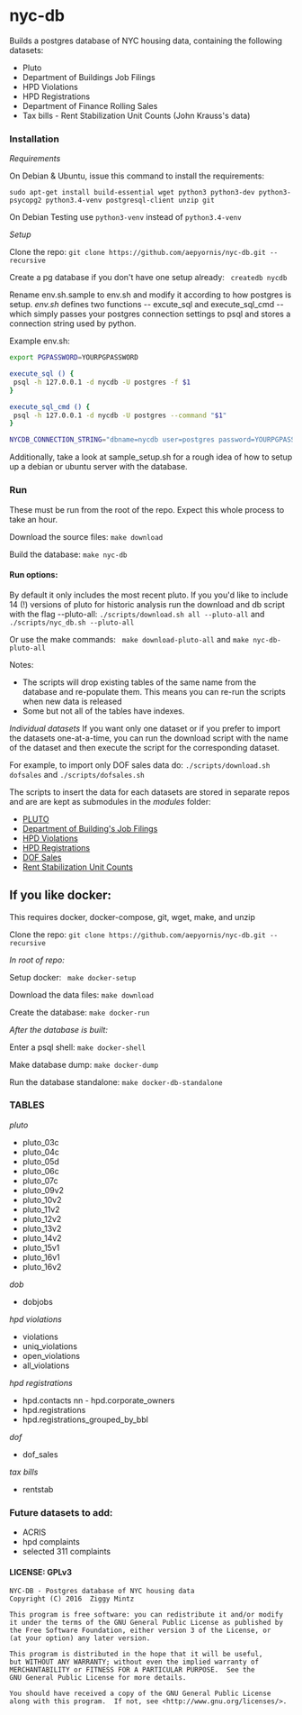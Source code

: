 # nyc-db

Builds a postgres database of NYC housing data, containing the following datasets:

- Pluto
- Department of Buildings Job Filings
- HPD Violations
- HPD Registrations
- Department of Finance Rolling Sales
- Tax bills - Rent Stabilization Unit Counts (John Krauss's data)

### Installation

*Requirements*

On Debian & Ubuntu, issue this command to install the requirements: 

``` sudo apt-get install build-essential wget python3 python3-dev python3-psycopg2 python3.4-venv postgresql-client unzip git ```

On Debian Testing  use  ``` python3-venv ``` instead of ``` python3.4-venv ```

*Setup*

Clone the repo: ``` git clone https://github.com/aepyornis/nyc-db.git --recursive ```

Create a pg database if you don't have one setup already: ``` createdb nycdb```

Rename env.sh.sample to env.sh and modify it according to how postgres is setup. _env.sh_ defines two functions -- excute_sql and execute_sql_cmd -- which simply passes your postgres connection settings to psql and stores a connection string used by python.

Example env.sh:

``` bash
export PGPASSWORD=YOURPGPASSWORD

execute_sql () {
 psql -h 127.0.0.1 -d nycdb -U postgres -f $1
}

execute_sql_cmd () {
 psql -h 127.0.0.1 -d nycdb -U postgres --command "$1"
}

NYCDB_CONNECTION_STRING="dbname=nycdb user=postgres password=YOURPGPASSWORD host=127.0.0.1"

```

Additionally, take a look at sample_setup.sh for a rough idea of how to setup up a debian or ubuntu server with the database.

### Run

These must be run from the root of the repo. Expect this whole process to take an hour.

Download the source files: ``` make download ```

Build the database: ``` make nyc-db ```

#### Run options:

By default it only includes the most recent pluto. If you you'd like to include 14 (!) versions of pluto for historic analysis run the download and db script with the flag --pluto-all: ``` ./scripts/download.sh all --pluto-all ``` and ``` ./scripts/nyc_db.sh --pluto-all ```

Or use the make commands:  ```  make download-pluto-all ``` and ``` make nyc-db-pluto-all ```

Notes: 
 - The scripts will drop existing tables of the same name from the database and re-populate them. This means you can re-run the scripts when new data is released
 - Some but not all of the tables have indexes. 

*Individual datasets*
If you want only one dataset or if you prefer to import the datasets one-at-a-time, you can run the download script with the name of the dataset and then execute the script for the corresponding dataset.

For example, to import only DOF sales data do: ``` ./scripts/download.sh dofsales ``` and ``` ./scripts/dofsales.sh ```

The scripts to insert the data for each datasets are stored in separate repos and are are kept as submodules in the _modules_ folder: 

- [PLUTO](https://github.com/aepyornis/pluto)
- [Department of Building's Job Filings](https://github.com/aepyornis/dob-jobs-parser)
- [HPD Violations](https://github.com/aepyornis/hpd-violations)
- [HPD Registrations](https://github.com/aepyornis/hpd)
- [DOF Sales](https://github.com/aepyornis/dof-sales)
- [Rent Stabilization Unit Counts](https://github.com/aepyornis/nyc-stabilization-unit-counts-to-pg)

## If you like docker:

This requires docker, docker-compose, git, wget, make, and unzip

Clone the repo: ``` git clone https://github.com/aepyornis/nyc-db.git --recursive ```

_In root of repo:_

Setup docker:  ```  make docker-setup ```

Download the data files: ``` make download ```

Create the database: ``` make docker-run ```

_After the database is built:_

Enter a psql shell: ``` make docker-shell ```

Make database dump: ``` make docker-dump ```

Run the database standalone: ``` make docker-db-standalone ``` 


### TABLES

*pluto*
 - pluto_03c
 - pluto_04c
 - pluto_05d
 - pluto_06c
 - pluto_07c
 - pluto_09v2
 - pluto_10v2
 - pluto_11v2
 - pluto_12v2
 - pluto_13v2
 - pluto_14v2
 - pluto_15v1
 - pluto_16v1
 - pluto_16v2
 
*dob*
 - dobjobs
 
*hpd violations*
 - violations
 - uniq_violations
 - open_violations
 - all_violations

*hpd registrations*
 - hpd.contacts
nn - hpd.corporate_owners
 - hpd.registrations
 - hpd.registrations_grouped_by_bbl

*dof*
 - dof_sales

*tax bills*
 - rentstab


### Future datasets to add:

- ACRIS
- hpd complaints
- selected 311 complaints


#### LICENSE: GPLv3

```
NYC-DB - Postgres database of NYC housing data
Copyright (C) 2016  Ziggy Mintz

This program is free software: you can redistribute it and/or modify
it under the terms of the GNU General Public License as published by
the Free Software Foundation, either version 3 of the License, or
(at your option) any later version.

This program is distributed in the hope that it will be useful,
but WITHOUT ANY WARRANTY; without even the implied warranty of
MERCHANTABILITY or FITNESS FOR A PARTICULAR PURPOSE.  See the
GNU General Public License for more details.

You should have received a copy of the GNU General Public License
along with this program.  If not, see <http://www.gnu.org/licenses/>.
```
